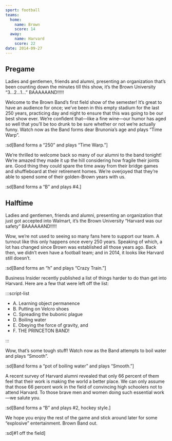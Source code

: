 ```yaml
---
sport: football
teams:
  home:
    name: Brown
    score: 14
  away:
    name: Harvard
    score: 22
date: 2014-09-27
---
```


## Pregame

Ladies and gentlemen, friends and alumni, presenting an organization that’s been counting down the minutes till this show, it’s the Brown University “3...2...1...” BAAAAAAND!!!!!

Welcome to the Brown Band’s first field show of the semester! It’s great to have an audience for once; we’ve been in this empty stadium for the last 250 years, practicing day and night to ensure that this was going to be our best show ever. We’re confident that—like a fine wine—our humor has aged so well that you’ll be too drunk to be sure whether or not we’re actually funny. Watch now as the Band forms dear Brunonia’s age and plays “Time Warp”.

:sd[Band forms a “250” and plays “Time Warp.”]

We’re thrilled to welcome back so many of our alumni to the band tonight! We’re amazed they made it up the hill considering how fragile their joints are. Good thing they could spare the time away from their bridge games and shuffleboard at their retirement homes. We’re overjoyed that they’re able to spend some of their golden-Brown years with us.

:sd[Band forms a “B” and plays #4.]

## Halftime

Ladies and gentlemen, friends and alumni, presenting an organization that just got accepted into Walmart, it’s the Brown University “Harvard was our safety” BAAAAAAND!!!!!

Wow, we’re not used to seeing so many fans here to support our team. A turnout like this only happens once every 250 years. Speaking of which, a lot has changed since Brown was established all those years ago. Back then, we didn’t even have a football team; and in 2014, it looks like Harvard still doesn’t.

:sd[Band forms an “h” and plays “Crazy Train.”]

Business Insider recently published a list of things harder to do than get into Harvard. Here are a few that were left off the list:

:::script-list

- A. Learning object permanence
- B. Putting on Velcro shoes
- C. Spreading the bubonic plague
- D. Boiling water
- E. Obeying the force of gravity, and
- F. THE PRINCETON BAND!

:::

Wow, that’s some tough stuff! Watch now as the Band attempts to boil water and plays “Smooth”.

:sd[Band forms a “pot of boiling water” and plays “Smooth.”]

A recent survey of Harvard alumni revealed that only 66 percent of them feel that their work is making the world a better place. We can only assume that those 66 percent work in the field of convincing high schoolers not to attend Harvard. To those brave men and women doing such essential work—we salute you.

:sd[Band forms a “B” and plays #2, hockey style.]

We hope you enjoy the rest of the game and stick around later for some “explosive” entertainment. Brown Band out.

:sd[#1 off the field]
